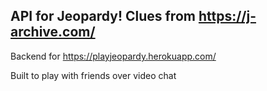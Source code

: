 ## API for Jeopardy! Clues from https://j-archive.com/

Backend for https://playjeopardy.herokuapp.com/

Built to play with friends over video chat

